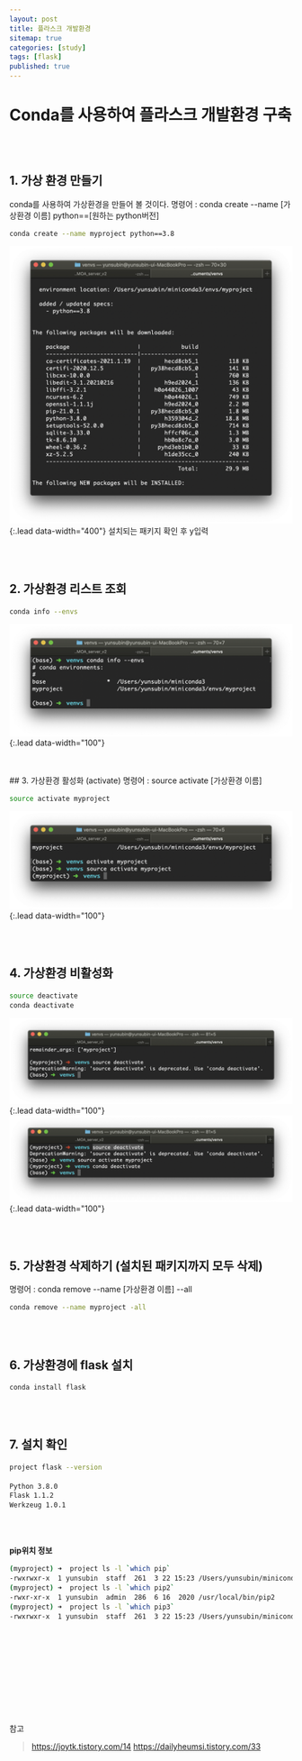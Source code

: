 ```yaml
---
layout: post
title: 플라스크 개발환경 
sitemap: true
categories: [study]
tags: [flask]
published: true
---
```

# Conda를 사용하여 플라스크 개발환경 구축
<br>
<br>

## 1. 가상 환경 만들기 

conda를 사용하여 가상환경을 만들어 볼 것이다. 
명령어 : conda create --name [가상환경 이름] python==[원하는 python버전]
~~~bash
conda create --name myproject python==3.8
~~~
![](/assets/img/flask/flask-vm/1.png){:.lead data-width="400"}
설치되는 패키지 확인 후 y입력

<br>
<br>

## 2. 가상환경 리스트 조회

~~~bash
conda info --envs
~~~
![](/assets/img/flask/flask-vm/2.png){:.lead data-width="100"}

<br>
<br>
## 3. 가상환경 활성화 (activate)
명령어 : source activate [가상환경 이름]

~~~bash
source activate myproject
~~~
![](/assets/img/flask/flask-vm/3.png){:.lead data-width="100"}

<br>
<br>

## 4. 가상환경 비활성화 

~~~bash
source deactivate
conda deactivate
~~~
![](/assets/img/flask/flask-vm/4.png){:.lead data-width="100"}
![](/assets/img/flask/flask-vm/5.png){:.lead data-width="100"}

<br>
<br>

## 5. 가상환경 삭제하기 (설치된 패키지까지 모두 삭제)

명령어 : conda remove --name [가상환경 이름] --all
~~~bash
conda remove --name myproject -all
~~~

<br>
<br>

## 6. 가상환경에 flask 설치 

~~~bash
conda install flask 
~~~

<br>
<br>

## 7. 설치 확인

~~~bash
project flask --version

Python 3.8.0
Flask 1.1.2
Werkzeug 1.0.1
~~~

<br>
<br>

**pip위치 정보**
~~~bash
(myproject) ➜  project ls -l `which pip`
-rwxrwxr-x  1 yunsubin  staff  261  3 22 15:23 /Users/yunsubin/miniconda3/envs/myproject/bin/pip
(myproject) ➜  project ls -l `which pip2`
-rwxr-xr-x  1 yunsubin  admin  286  6 16  2020 /usr/local/bin/pip2
(myproject) ➜  project ls -l `which pip3`
-rwxrwxr-x  1 yunsubin  staff  261  3 22 15:23 /Users/yunsubin/miniconda3/envs/myproject/bin/pip3
~~~


<br>
<br><br>
<br><br>
<br><br><br>
<br>



참고 
> https://joytk.tistory.com/14
> https://dailyheumsi.tistory.com/33














